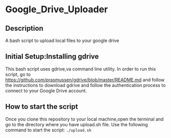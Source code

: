 # Google_Drive_Uploader

## Description
A bash script to upload local files to your google drive

## Initial Setup:Installing gdrive
This bash script uses gdrive,va command line utility. In order to run this script, go to https://github.com/prasmussen/gdrive/blob/master/README.md and follow the instructions to download gdrive and follow the authentication process to connect to your Google Drive account.

## How to start the script
Once you clone this repository to your local machine,open the terminal and go to the directory where you have upload.sh file.
Use the following command to start the script:
```./upload.sh```


